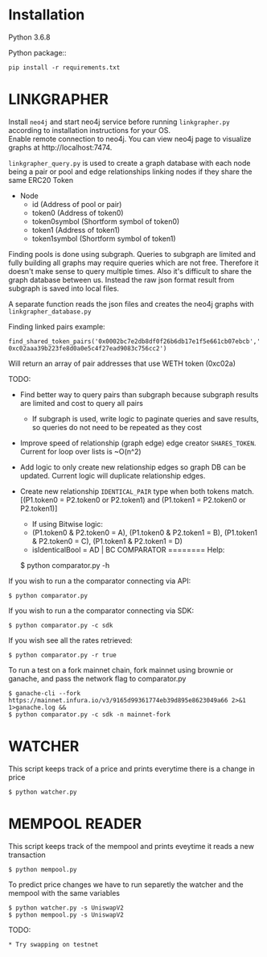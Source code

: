 Installation
========
Python 3.6.8

Python package::

    pip install -r requirements.txt


LINKGRAPHER
=========

Install `neo4j` and start neo4j service before running `linkgrapher.py` according to installation instructions for your OS.  
Enable remote connection to neo4j. You can view neo4j page to visualize graphs at http://localhost:7474.

`linkgrapher_query.py` is used to create a graph database with each node being a pair or pool and edge relationships linking nodes if they share the same ERC20 Token

- Node
  - id (Address of pool or pair)
  - token0 (Address of token0)
  - token0symbol (Shortform symbol of token0)
  - token1 (Address of token1)
  - token1symbol (Shortform symbol of token1)

Finding pools is done using subgraph. Queries to subgraph are limited and fully building all graphs may require queries which are not free. Therefore it doesn't make sense to query multiple times. Also it's difficult to share the graph database between us. Instead the raw json format result from subgraph is saved into local files.

A separate function reads the json files and creates the neo4j graphs with `linkgrapher_database.py`

Finding linked pairs example:

`find_shared_token_pairs('0x0002bc7e2db8df0f26b6db17e1f5e661cb07ebcb','0xc02aaa39b223fe8d0a0e5c4f27ead9083c756cc2')`

Will return an array of pair addresses that use WETH token (0xc02a)

TODO:
 * Find better way to query pairs than subgraph because subgraph results are limited and cost to query all pairs
   * If subgraph is used, write logic to paginate queries and save results, so queries do not need to be repeated as they cost
 * Improve speed of relationship (graph edge) edge creator `SHARES_TOKEN`. Current for loop over lists is ~O(n^2)
 * Add logic to only create new relationship edges so graph DB can be updated. Current logic will duplicate relationship edges.
 * Create new relationship `IDENTICAL_PAIR` type when both tokens match. [(P1.token0 = P2.token0 or P2.token1) and (P1.token1 = P2.token0 or P2.token1)]
   * If using Bitwise logic:
   * (P1.token0 & P2.token0 = A), (P1.token0 & P2.token1 = B), (P1.token1 & P2.token0 = C), (P1.token1 & P2.token1 = D)
   * isIdenticalBool = AD | BC 
COMPARATOR
========
Help:

    $ python comparator.py -h

If you wish to run a the comparator connecting via API:

    $ python comparator.py

If you wish to run a the comparator connecting via SDK:

    $ python comparator.py -c sdk

If you wish see all the rates retrieved:

    $ python comparator.py -r true

To run a test on a fork mainnet chain, fork mainnet using brownie or ganache, and pass the network flag to comparator.py

    $ ganache-cli --fork https://mainnet.infura.io/v3/9165d99361774eb39d895e8623049a66 2>&1 1>ganache.log &&
    $ python comparator.py -c sdk -n mainnet-fork


WATCHER
========
This script keeps track of a price and prints everytime there is a change in price

    $ python watcher.py


MEMPOOL READER
========
This script keeps track of the mempool and prints eveytime it reads a new transaction

    $ python mempool.py


To predict price changes we have to run separetly the watcher and the mempool with the same variables

    $ python watcher.py -s UniswapV2
    $ python mempool.py -s UniswapV2


TODO:

    * Try swapping on testnet

